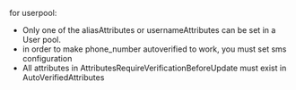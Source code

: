 for userpool:
- Only one of the aliasAttributes or usernameAttributes can be set in a User pool.
- in order to make phone_number autoverified to work, you must set sms configuration
- All attributes in AttributesRequireVerificationBeforeUpdate must exist in AutoVerifiedAttributes 